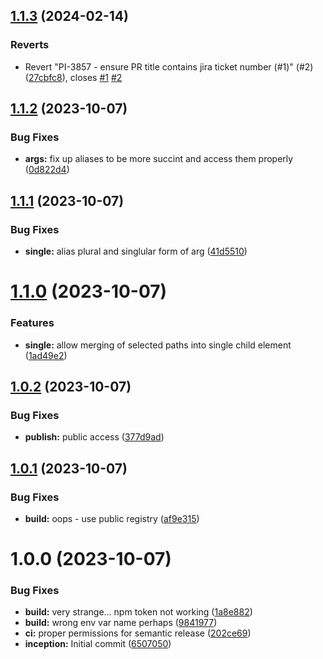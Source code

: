 ## [1.1.3](https://github.com/sesamecare/xml-deep-merge/compare/v1.1.2...v1.1.3) (2024-02-14)


### Reverts

* Revert "PI-3857 - ensure PR title contains jira ticket number (#1)" (#2) ([27cbfc8](https://github.com/sesamecare/xml-deep-merge/commit/27cbfc812987060b1f7df6b485382bb172e3dbe8)), closes [#1](https://github.com/sesamecare/xml-deep-merge/issues/1) [#2](https://github.com/sesamecare/xml-deep-merge/issues/2)

## [1.1.2](https://github.com/sesamecare/xml-deep-merge/compare/v1.1.1...v1.1.2) (2023-10-07)


### Bug Fixes

* **args:** fix up aliases to be more succint and access them properly ([0d822d4](https://github.com/sesamecare/xml-deep-merge/commit/0d822d4f683827d0f01e84ef277a290f48b5d1ac))

## [1.1.1](https://github.com/sesamecare/xml-deep-merge/compare/v1.1.0...v1.1.1) (2023-10-07)


### Bug Fixes

* **single:** alias plural and singlular form of arg ([41d5510](https://github.com/sesamecare/xml-deep-merge/commit/41d55103f7d22adc0d816142123dcc192a0f3671))

# [1.1.0](https://github.com/sesamecare/xml-deep-merge/compare/v1.0.2...v1.1.0) (2023-10-07)


### Features

* **single:** allow merging of selected paths into single child element ([1ad49e2](https://github.com/sesamecare/xml-deep-merge/commit/1ad49e25443e3a605c8ddcd81772ae928742bad7))

## [1.0.2](https://github.com/sesamecare/xml-deep-merge/compare/v1.0.1...v1.0.2) (2023-10-07)


### Bug Fixes

* **publish:** public access ([377d9ad](https://github.com/sesamecare/xml-deep-merge/commit/377d9ad6f6713f963e4e8aba2dd36528d87ccac4))

## [1.0.1](https://github.com/sesamecare/xml-deep-merge/compare/v1.0.0...v1.0.1) (2023-10-07)


### Bug Fixes

* **build:** oops - use public registry ([af9e315](https://github.com/sesamecare/xml-deep-merge/commit/af9e31581553fc12f532228d43d321dd4a31ada7))

# 1.0.0 (2023-10-07)


### Bug Fixes

* **build:** very strange... npm token not working ([1a8e882](https://github.com/sesamecare/xml-deep-merge/commit/1a8e8821809392cf1d62c671c69cc9c565b6f887))
* **build:** wrong env var name perhaps ([9841977](https://github.com/sesamecare/xml-deep-merge/commit/984197785a80b3c47eb53c955357963e2246a74e))
* **ci:** proper permissions for semantic release ([202ce69](https://github.com/sesamecare/xml-deep-merge/commit/202ce6991a0bf0ce1d3ba2c90ff99599f50057da))
* **inception:** Initial commit ([6507050](https://github.com/sesamecare/xml-deep-merge/commit/6507050676e178564a9eb9e4006125a7d3117bfb))
